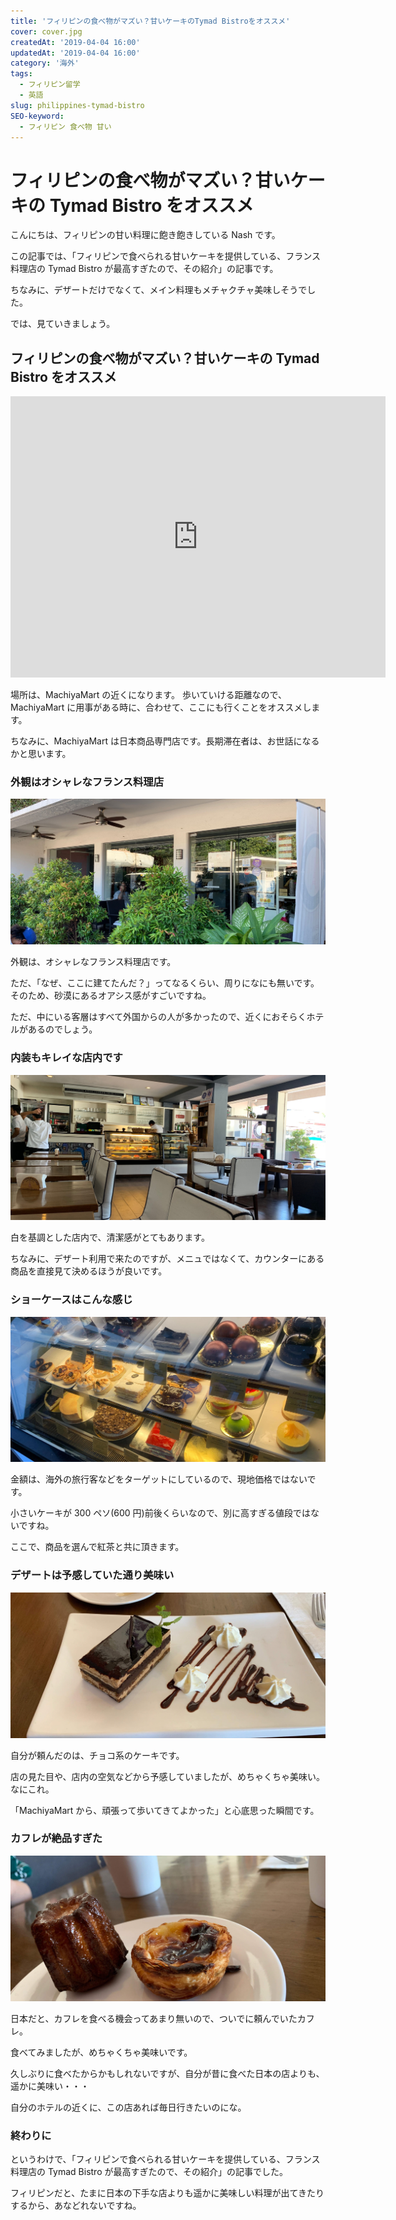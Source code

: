 ```yaml
---
title: 'フィリピンの食べ物がマズい？甘いケーキのTymad Bistroをオススメ'
cover: cover.jpg
createdAt: '2019-04-04 16:00'
updatedAt: '2019-04-04 16:00'
category: '海外'
tags:
  - フィリピン留学
  - 英語
slug: philippines-tymad-bistro
SEO-keyword:
  - フィリピン 食べ物 甘い
---
```


# フィリピンの食べ物がマズい？甘いケーキの Tymad Bistro をオススメ

こんにちは、フィリピンの甘い料理に飽き飽きしている Nash です。

この記事では、「フィリピンで食べられる甘いケーキを提供している、フランス料理店の Tymad Bistro が最高すぎたので、その紹介」の記事です。

ちなみに、デザートだけでなくて、メイン料理もメチャクチャ美味しそうでした。

では、見ていきましょう。

## フィリピンの食べ物がマズい？甘いケーキの Tymad Bistro をオススメ

<iframe src="https://www.google.com/maps/embed?pb=!1m18!1m12!1m3!1d3924.971564592089!2d123.90994178918879!3d10.344158711338101!2m3!1f0!2f0!3f0!3m2!1i1024!2i768!4f13.1!3m3!1m2!1s0x33a998e8766e6377%3A0x4d2b0bc8be9a540f!2sTymad+Bistro!5e0!3m2!1sja!2sph!4v1554363015339!5m2!1sja!2sph" width="600" height="450" frameborder="0" style="border:0" allowfullscreen></iframe>

場所は、MachiyaMart の近くになります。
歩いていける距離なので、MachiyaMart に用事がある時に、合わせて、ここにも行くことをオススメします。

ちなみに、MachiyaMart は日本商品専門店です。長期滞在者は、お世話になるかと思います。

### 外観はオシャレなフランス料理店

![philippines-tymad-bistro-1](./1.jpg)

外観は、オシャレなフランス料理店です。

ただ、「なぜ、ここに建てたんだ？」ってなるくらい、周りになにも無いです。そのため、砂漠にあるオアシス感がすごいですね。

ただ、中にいる客層はすべて外国からの人が多かったので、近くにおそらくホテルがあるのでしょう。

### 内装もキレイな店内です

![philippines-tymad-bistro-2](./2.jpg)

白を基調とした店内で、清潔感がとてもあります。

ちなみに、デザート利用で来たのですが、メニュではなくて、カウンターにある商品を直接見て決めるほうが良いです。

### ショーケースはこんな感じ

![philippines-tymad-bistro-3](./3.jpg)

金額は、海外の旅行客などをターゲットにしているので、現地価格ではないです。

小さいケーキが 300 ペソ(600 円)前後くらいなので、別に高すぎる値段ではないですね。

ここで、商品を選んで紅茶と共に頂きます。

### デザートは予感していた通り美味い

![philippines-tymad-bistro-4](./4.jpg)

自分が頼んだのは、チョコ系のケーキです。

店の見た目や、店内の空気などから予感していましたが、めちゃくちゃ美味い。なにこれ。

「MachiyaMart から、頑張って歩いてきてよかった」と心底思った瞬間です。

### カフレが絶品すぎた

![philippines-tymad-bistro-cover](./cover.jpg)

日本だと、カフレを食べる機会ってあまり無いので、ついでに頼んでいたカフレ。

食べてみましたが、めちゃくちゃ美味いです。

久しぶりに食べたからかもしれないですが、自分が昔に食べた日本の店よりも、遥かに美味い・・・

自分のホテルの近くに、この店あれば毎日行きたいのにな。

### 終わりに

というわけで、「フィリピンで食べられる甘いケーキを提供している、フランス料理店の Tymad Bistro が最高すぎたので、その紹介」の記事でした。

フィリピンだと、たまに日本の下手な店よりも遥かに美味しい料理が出てきたりするから、あなどれないですね。
